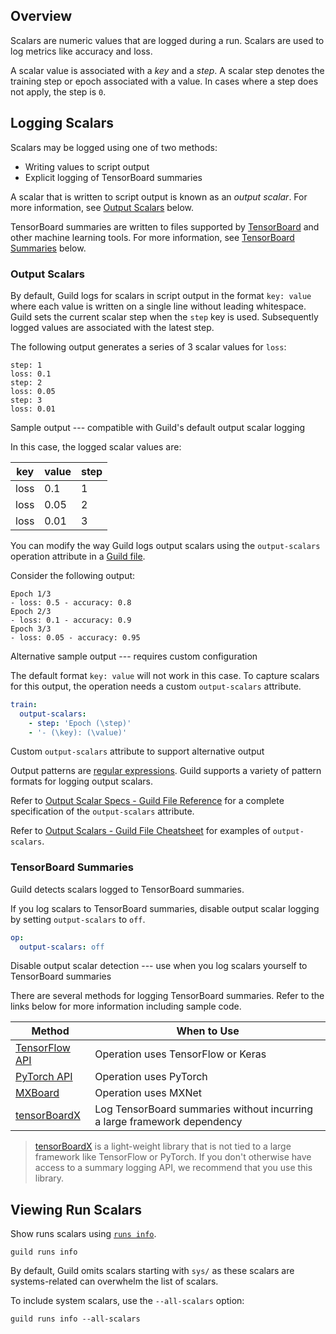 <!-- -*- eval:(visual-line-mode 1) -*- -->

<div data-theme-toc="true"></div>

## Overview

Scalars are numeric values that are logged during a run. Scalars are used to log metrics like accuracy and loss.

A scalar value is associated with a *key* and a *step*. A scalar step denotes the training step or epoch associated with a value. In cases where a step does not apply, the step is `0`.

## Logging Scalars

Scalars may be logged using one of two methods:

- Writing values to script output
- Explicit logging of TensorBoard summaries

A scalar that is written to script output is known as an *output scalar*. For more information, see [Output Scalars](#output-scalars) below.

TensorBoard summaries are written to files supported by [TensorBoard](https://www.tensorflow.org/tensorboard) and other machine learning tools. For more information, see [TensorBoard Summaries](#tensorboard-summaries) below.

### Output Scalars

By default, Guild logs for scalars in script output in the format ``key: value`` where each value is written on a single line without leading whitespace. Guild sets the current scalar step when the `step` key is used. Subsequently logged values are associated with the latest step.

The following output generates a series of 3 scalar values for `loss`:

``` output
step: 1
loss: 0.1
step: 2
loss: 0.05
step: 3
loss: 0.01
```

<span data-guild-class="caption">Sample output --- compatible with Guild's default output scalar logging</span>

In this case, the logged scalar values are:

| key  | value | step |
|------|-------|------|
| loss | 0.1   | 1    |
| loss | 0.05  | 2    |
| loss | 0.01  | 3    |

You can modify the way Guild logs output scalars using the `output-scalars` operation attribute in a [Guild file](/term/guildfile).

Consider the following output:

``` output
Epoch 1/3
- loss: 0.5 - accuracy: 0.8
Epoch 2/3
- loss: 0.1 - accuracy: 0.9
Epoch 3/3
- loss: 0.05 - accuracy: 0.95
```

<span data-guild-class="caption">Alternative sample output --- requires custom configuration</span>

The default format ``key: value`` will not work in this case. To capture scalars for this output, the operation needs a custom `output-scalars` attribute.

``` yaml
train:
  output-scalars:
    - step: 'Epoch (\step)'
    - '- (\key): (\value)'
```

<span data-guild-class="caption">Custom `output-scalars` attribute to support alternative output</span>

Output patterns are [regular expressions](https://docs.python.org/library/re.html#regular-expression-syntax). Guild supports a variety of pattern formats for logging output scalars.

Refer to [Output Scalar Specs - Guild File Reference](/t/reference-guild-file/197#output-scalar-specs) for a complete specification of the `output-scalars` attribute.

Refer to [Output Scalars - Guild File Cheatsheet](/t/cheatsheet-guild-file/192#output-scalars) for examples of `output-scalars`.

### TensorBoard Summaries

Guild detects scalars logged to TensorBoard summaries.

If you log scalars to TensorBoard summaries, disable output scalar logging by setting `output-scalars` to `off`.

``` yaml
op:
  output-scalars: off
```

<span data-guild-class="caption">Disable output scalar detection --- use when you log scalars yourself to TensorBoard summaries</span>

There are several methods for logging TensorBoard summaries. Refer to the links below for more information including sample code.

| Method                                                                  | When to Use                                                              |
|-------------------------------------------------------------------------|--------------------------------------------------------------------------|
| [TensorFlow API](https://www.tensorflow.org/api_docs/python/tf/summary) | Operation uses TensorFlow or Keras                                       |
| [PyTorch API](https://pytorch.org/docs/stable/tensorboard.html)         | Operation uses PyTorch                                                   |
| [MXBoard](https://github.com/awslabs/mxboard)                           | Operation uses MXNet                                                     |
| [tensorBoardX](https://github.com/lanpa/tensorboardX)                   | Log TensorBoard summaries without incurring a large framework dependency |

> <span data-guild-icon="check-circle" data-guild-class="callout tip"></span>[tensorBoardX](https://github.com/lanpa/tensorboardX) is a light-weight library that is not tied to a large framework like TensorFlow or PyTorch. If you don't otherwise have access to a summary logging API, we recommend that you use this library.

## Viewing Run Scalars

Show runs scalars using [`runs info`](/commands/runs-info).

``` command
guild runs info
```

By default, Guild omits scalars starting with `sys/` as these scalars are systems-related can overwhelm the list of scalars.

To include system scalars, use the `--all-scalars` option:

``` command
guild runs info --all-scalars
```
